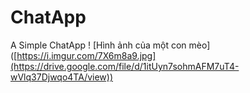 # ChatApp
A Simple ChatApp
! [Hình ảnh của một con mèo] ([https://i.imgur.com/7X6m8a9.jpg](https://drive.google.com/file/d/1itUyn7sohmAFM7uT4-wVlq37Djwqo4TA/view))
